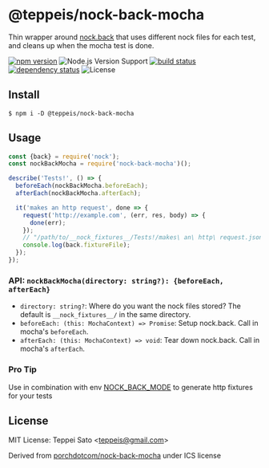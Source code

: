 # @teppeis/nock-back-mocha

Thin wrapper around [nock.back](https://github.com/nock/nock#nock-back) that uses different nock files for each test, and cleans up when the mocha test is done.

[![npm version][npm-image]][npm-url]
![Node.js Version Support][node-version]
[![build status][circleci-image]][circleci-url]
[![dependency status][deps-image]][deps-url]
![License][license]

## Install

```console
$ npm i -D @teppeis/nock-back-mocha
```

## Usage

```js
const {back} = require('nock');
const nockBackMocha = require('nock-back-mocha')();

describe('Tests!', () => {
  beforeEach(nockBackMocha.beforeEach);
  afterEach(nockBackMocha.afterEach);

  it('makes an http request', done => {
    request('http://example.com', (err, res, body) => {
      done(err);
    });
    // "/path/to/__nock_fixtures__/Tests!/makes\ an\ http\ request.json"
    console.log(back.fixtureFile);
  });
});
```

### API: `nockBackMocha(directory: string?): {beforeEach, afterEach}`

- `directory: string?`: Where do you want the nock files stored? The default is `__nock_fixtures__/` in the same directory.
- `beforeEach: (this: MochaContext) => Promise`: Setup nock.back. Call in mocha's `beforeEach`.
- `afterEach: (this: MochaContext) => void`: Tear down nock.back. Call in mocha's `afterEach`.

### Pro Tip

Use in combination with env [NOCK_BACK_MODE](https://github.com/nock/nock#modes) to generate http fixtures for your tests

## License

MIT License: Teppei Sato &lt;teppeis@gmail.com&gt;

Derived from [porchdotcom/nock-back-mocha](https://github.com/porchdotcom/nock-back-mocha) under ICS license

[npm-image]: https://img.shields.io/npm/v/@teppeis/nock-back-mocha.svg
[npm-url]: https://npmjs.org/package/@teppeis/nock-back-mocha
[npm-downloads-image]: https://img.shields.io/npm/dm/@teppeis/nock-back-mocha.svg
[deps-image]: https://img.shields.io/david/teppeis/nock-back-mocha.svg
[deps-url]: https://david-dm.org/teppeis/nock-back-mocha
[node-version]: https://img.shields.io/badge/Node.js%20support-v6,v8,v10-brightgreen.svg
[license]: https://img.shields.io/npm/l/@teppeis/nock-back-mocha.svg
[circleci-image]: https://circleci.com/gh/teppeis/nock-back-mocha.svg?style=shield
[circleci-url]: https://circleci.com/gh/teppeis/nock-back-mocha
